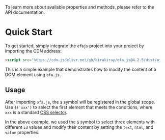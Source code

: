 To learn more about available properties and methods, please refer to the API documentation.
# Quick Start

To get started, simply integrate the `ofajs` project into your project by importing the CDN address:

```html
<script src="https://cdn.jsdelivr.net/gh/kirakiray/ofa.js@4.2.5/dist/ofa.js"></script>
```

This is a simple example that demonstrates how to modify the content of a DOM element using `ofa.js`.

## Usage

After importing `ofa.js`, the `$` symbol will be registered in the global scope. Use `$('xxx')` to select the first element that meets the conditions, where `xxx` is a standard [CSS selector](https://developer.mozilla.org/en-US/docs/Web/CSS/CSS_selectors).

In the above example, we used the `$` symbol to select three elements with different `id` values and modify their content by setting the `text`, `html`, and `value` properties.

<template is="exm-article">
<a href="../../publics/examples/set-props.html" preview></a>
</template>

